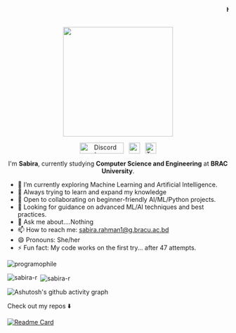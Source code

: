 <marquee> <h4 align="center"><samp> Hi there 👋🏾  welcome to my Github! My name is <b> Sabira Rahman </b> I'm a learner, who is pursuing cse in BRAC University. For now , i only know about python but have plans to work on different languages in future  </samp></h4> </marquee>

<p align="center">
  <img width="250" src="https://media.giphy.com/media/jIgXf4hgbHCeKiXpvt/giphy.gif">
</p>

<p align="center">
<a href="https://discordapp.com/users/864879416002084893" target="_blank"><img src="https://upload.wikimedia.org/wikipedia/commons/8/82/Discord_black_D.svg" alt="Discord Logo" width="100" height="25" style="vertical-align: middle; margin-right: 8px;" /></a>
<a href="https://www.instagram.com/" target="_blank"><img src="https://upload.wikimedia.org/wikipedia/commons/a/a5/Instagram_icon.png" ](https://upload.wikimedia.org/wikipedia/commons/8/82/Discord_black_D.svg"alt="Instagram Logo" width="25" height="25" style="vertical-align: middle; margin-right: 8px;" /></a>
<a href="https://www.twitter.com/" target="_blank"><img src="https://upload.wikimedia.org/wikipedia/en/6/60/Twitter_Logo_as_of_2021.svg" alt="Twitter Logo" width="25" height="25" style="vertical-align: middle;" /></a>

</p>

<div align="center">

  
  I'm <b>Sabira</b>, currently studying <b>Computer Science and Engineering</b> at <b>BRAC University</b>.  

  
</div>  

- 🔭 I’m currently exploring Machine Learning and Artificial Intelligence.  
- 🌱 Always trying to learn and expand my knowledge  
- 👯 Open to collaborating on beginner-friendly AI/ML/Python projects.  
- 🤔 Looking for guidance on advanced ML/AI techniques and best practices.  
- 💬 Ask me about....Nothing  
- 📫 How to reach me: [sabira.rahman1@g.bracu.ac.bd](mailto:sabira.rahman1@g.bracu.ac.bd)  
- 😄 Pronouns: She/her  
- ⚡ Fun fact: My code works on the first try... after 47 attempts.

  






<p align="left"> <img src="https://komarev.com/ghpvc/?username=sabira-r&label=Profile%20views&color=17202b&style=for-the-badge" alt="programophile" /> </p>






<p><img align="left" src="https://github-readme-stats.vercel.app/api/top-langs?username=sabira-r&show_icons=true&theme=radical&locale=en&layout=compact" alt="sabira-r" /></p>

<p>&nbsp;<img align="center" src="https://github-readme-stats.vercel.app/api?username=sabira-r&show_icons=true&theme=radical&locale=en" alt="sabira-r" /></p>

![Ashutosh's github activity graph](https://github-readme-activity-graph.vercel.app/graph?username=sabira-r&theme=github-compact)

<p align="center"><samp>

Check out my repos ⬇️  
  </samp>
</p>

[![Readme Card](https://github-readme-stats.vercel.app/api/pin/?username=sabira-r&repo=JobMadeEz_MERNProject&theme=radical)](https://github.com/Sabira-R/JobMadeEz_MERNProject)

